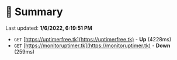 # 📖 Summary
Last updated: **1/6/2022, 6:19:51 PM**

- `GET` [https://uptimerfree.tk](https://uptimerfree.tk) - **Up** (4228ms)
- `GET` [https://monitoruptimer.tk](https://monitoruptimer.tk) - **Down** (259ms)

